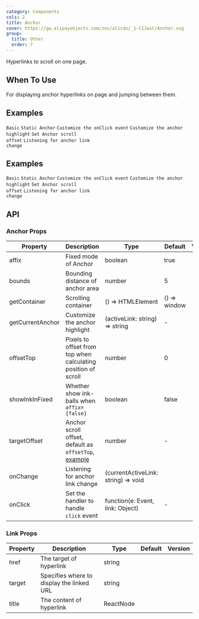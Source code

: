 ```yaml
---
category: Components
cols: 2
title: Anchor
cover: https://gw.alipayobjects.com/zos/alicdn/_1-C1JwsC/Anchor.svg
group:
  title: Other
  order: 7
---
```


Hyperlinks to scroll on one page.

## When To Use

For displaying anchor hyperlinks on page and jumping between them.

## Examples

<code src="./demo/basic.tsx">Basic</code>
<code src="./demo/static.tsx">Static Anchor</code>
<code src="./demo/onClick.tsx">Customize the onClick event</code>
<code src="./demo/customizeHighlight.tsx">Customize the anchor highlight</code>
<code src="./demo/targetOffset.tsx">Set Anchor scroll offset</code>
<code src="./demo/onChange.tsx">Listening for anchor link change</code>

## Examples

<code src="./demo/basic.tsx">Basic</code>
<code src="./demo/static.tsx">Static Anchor</code>
<code src="./demo/onClick.tsx">Customize the onClick event</code>
<code src="./demo/customizeHighlight.tsx">Customize the anchor highlight</code>
<code src="./demo/targetOffset.tsx">Set Anchor scroll offset</code>
<code src="./demo/onChange.tsx">Listening for anchor link change</code>

## API

### Anchor Props

| Property         | Description                                                                                   | Type                                | Default      | Version |
| ---------------- | --------------------------------------------------------------------------------------------- | ----------------------------------- | ------------ | ------- |
| affix            | Fixed mode of Anchor                                                                          | boolean                             | true         |         |
| bounds           | Bounding distance of anchor area                                                              | number                              | 5            |         |
| getContainer     | Scrolling container                                                                           | () => HTMLElement                   | () => window |         |
| getCurrentAnchor | Customize the anchor highlight                                                                | (activeLink: string) => string      | -            |         |
| offsetTop        | Pixels to offset from top when calculating position of scroll                                 | number                              | 0            |         |
| showInkInFixed   | Whether show ink-balls when `affix={false}`                                                   | boolean                             | false        |         |
| targetOffset     | Anchor scroll offset, default as `offsetTop`, [example](#components-anchor-demo-targetOffset) | number                              | -            |         |
| onChange         | Listening for anchor link change                                                              | (currentActiveLink: string) => void |              |         |
| onClick          | Set the handler to handle `click` event                                                       | function(e: Event, link: Object)    | -            |         |

### Link Props

| Property | Description                               | Type      | Default | Version |
| -------- | ----------------------------------------- | --------- | ------- | ------- |
| href     | The target of hyperlink                   | string    |         |         |
| target   | Specifies where to display the linked URL | string    |         |         |
| title    | The content of hyperlink                  | ReactNode |         |         |
